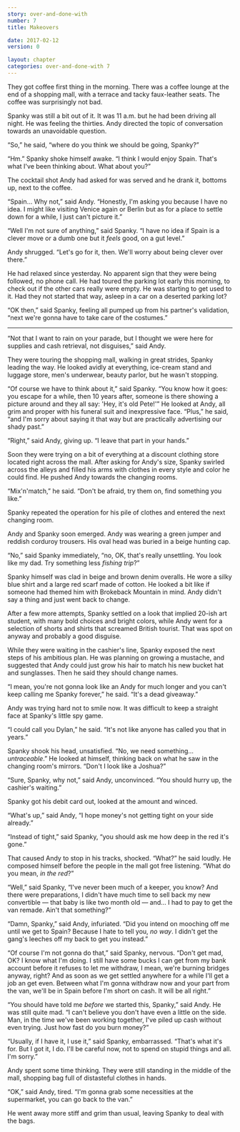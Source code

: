 ```yaml
---
story: over-and-done-with
number: 7
title: Makeovers

date: 2017-02-12
version: 0

layout: chapter
categories: over-and-done-with 7
---
```

They got coffee first thing in the morning. There was a coffee lounge at the end of a shopping mall, with a terrace and tacky faux-leather seats. The coffee was surprisingly not bad.

Spanky was still a bit out of it. It was 11 a.m. but he had been driving all night. He was feeling the thirties. Andy directed the topic of conversation towards an unavoidable question.

“So,” he said, “where do you think we should be going, Spanky?”

“Hm.” Spanky shoke himself awake. “I think I would enjoy Spain. That's what I've been thinking about. What about you?”

The cocktail shot Andy had asked for was served and he drank it, bottoms up, next to the coffee.

“Spain… Why not,” said Andy. “Honestly, I'm asking you because I have no idea. I might like visiting Venice again or Berlin but as for a place to settle down for a while, I just can't picture it.”

“Well I'm not sure of anything,” said Spanky. “I have no idea if Spain is a clever move or a dumb one but it *feels* good, on a gut level.”

Andy shrugged. “Let's go for it, then. We'll worry about being clever over there.”

He had relaxed since yesterday. No apparent sign that they were being followed, no phone call. He had toured the parking lot early this morning, to check out if the other cars really were empty. He was starting to get used to it. Had they not started that way, asleep in a car on a deserted parking lot?

“OK then,” said Spanky, feeling all pumped up from his partner's validation, “next we're gonna have to take care of the costumes.”

***

“Not that I want to rain on your parade, but I thought we were here for supplies and cash retrieval, not disguises,” said Andy.

They were touring the shopping mall,  walking in great strides, Spanky leading the way. He looked avidly at everything, ice-cream stand and luggage store, men's underwear, beauty parlor, but he wasn't stopping.

“Of course we have to think about it,” said Spanky. “You know how it goes: you escape for a while, then 10 years after, someone is there showing a picture around and they all say: 'Hey, it's old Pete!'” He looked at Andy, all grim and proper with his funeral suit and inexpressive face. “Plus,” he said, “and I'm sorry about saying it that way but are practically advertising our shady past.”

“Right,” said Andy, giving up. “I leave that part in your hands.”

Soon they were trying on a bit of everything at a discount clothing store located right across the mall. After asking for Andy's size, Spanky swirled across the alleys and filled his arms with clothes in every style and color he could find. He pushed Andy towards the changing rooms.

“Mix'n'match,” he said. “Don't be afraid, try them on, find something you like.”

Spanky repeated the operation for his pile of clothes and entered the next changing room.

Andy and Spanky soon emerged. Andy was wearing a green jumper and reddish corduroy trousers. His oval head was buried in a beige hunting cap.

“No,” said Spanky immediately, “no, OK, that's really unsettling. You look like my dad. Try something less *fishing trip*?”

Spanky himself was clad in beige and brown denim overalls. He wore a silky blue shirt and a large red scarf made of cotton. He looked a bit like if someone had themed him with Brokeback Mountain in mind. Andy didn't say a thing and just went back to change.

After a few more attempts, Spanky settled on a look that implied 20-ish art student, with many bold choices and bright colors, while Andy went for a selection of shorts and shirts that screamed British tourist. That was spot on anyway and probably a good disguise.

While they were waiting in the cashier's line, Spanky exposed the next steps of his ambitious plan. He was planning on growing a mustache, and suggested that Andy could just grow his hair to match his new bucket hat and sunglasses. Then he said they should change names.

“I mean, you're not gonna look like an Andy for much longer and you can't keep calling me Spanky forever,” he said. “It's a dead giveaway.”

Andy was trying hard not to smile now. It was difficult to keep a straight face at Spanky's little spy game.

“I could call you Dylan,” he said. “It's not like anyone has called you that in years.”

Spanky shook his head, unsatisfied. “No, we need something… *untraceable*.” He looked at himself, thinking back on what he saw in the changing room's mirrors. “Don't I look like a Joshua?”

“Sure, Spanky, why not,” said Andy, unconvinced. “You should hurry up, the cashier's waiting.”

Spanky got his debit card out, looked at the amount and winced.

“What's up,” said Andy, “I hope money's not getting tight on your side already.”

“Instead of tight,” said Spanky, “you should ask me how deep in the red it's gone.”

That caused Andy to stop in his tracks, shocked. “What?” he said loudly. He composed himself before the people in the mall got free listening. “What do you mean, *in the red*?”

“Well,” said Spanky, “I've never been much of a keeper, you know? And there were preparations, I didn't have much time to sell back my new convertible — that baby is like two month old — and… I had to pay to get the van remade. Ain't that something?”

“Damn, Spanky,” said Andy, infuriated. “Did you intend on mooching off me until we get to Spain? Because I hate to tell you, *no way*. I didn't get the gang's leeches off my back to get you instead.”

“Of course I'm not gonna do that,” said Spanky, nervous. “Don't get mad, OK? I know what I'm doing. I still have some bucks I can get from my bank account before it refuses to let me withdraw, I mean, we're burning bridges anyway, right? And as soon as we get settled anywhere for a while I'll get a job an get even. Between what I'm gonna withdraw now and your part from the van, we'll be in Spain before I'm short on cash. It will be all right.”

“You should have told me *before* we started this, Spanky,” said Andy. He was still quite mad. “I can't believe you don't have even a little on the side. Man, in the time we've been working together, I've piled up cash without even trying. Just how fast do you burn money?”

“Usually, if I have it, I use it,” said Spanky, embarrassed. “That's what it's for. But I got it, I do. I'll be careful now, not to spend on stupid things and all. I'm sorry.”

Andy spent some time thinking. They were still standing in the middle of the mall, shopping bag full of distasteful clothes in hands.

“OK,” said Andy, tired. “I'm gonna grab some necessities at the supermarket, you can go back to the van.”

He went away more stiff and grim than usual, leaving Spanky to deal with the bags.
